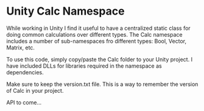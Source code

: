# Unity Calc Namespace

While working in Unity I find it useful to have a centralized static class for doing common calculations over different types. The Calc namespace includes a number of sub-namespaces fro different types: Bool, Vector, Matrix, etc. 

To use this code, simply copy/paste the Calc folder to your Unity project. I have included DLLs for libraries required in the namespace as dependencies.

Make sure to keep the version.txt file. This is a way to remember the version of Calc in your project.

API to come...
